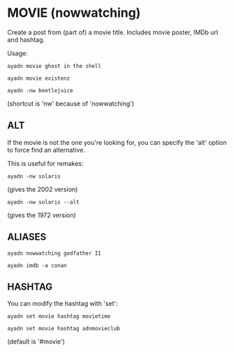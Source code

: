 # MOVIE (nowwatching)

Create a post from (part of) a movie title. Includes movie poster, IMDb url and hashtag.

Usage:

`ayadn movie ghost in the shell`

`ayadn movie existenz`

`ayadn -nw beetlejuice`

(shortcut is 'nw' because of 'nowwatching')

## ALT

If the movie is not the one you're looking for, you can specify the 'alt' option to force find an alternative.

This is useful for remakes:

`ayadn -nw solaris`

(gives the 2002 version)

`ayadn -nw solaris --alt`

(gives the 1972 version)

## ALIASES

`ayadn nowwatching godfather II`

`ayadn imdb -a conan`

## HASHTAG

You can modify the hashtag with 'set':

`ayadn set movie hashtag movietime`

`ayadn set movie hashtag adnmovieclub`

(default is '#movie')



